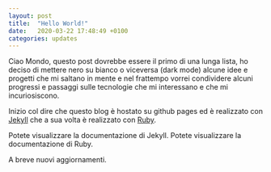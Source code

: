 ```yaml
---
layout: post
title:  "Hello World!"
date:   2020-03-22 17:48:49 +0100
categories: updates
---
```

Ciao Mondo, questo post dovrebbe essere il primo di una lunga lista, ho deciso di mettere nero su bianco o viceversa (dark mode) alcune idee e progetti che mi saltano in mente e nel frattempo vorrei condividere alcuni progressi e passaggi sulle tecnologie che mi interessano e che mi incuriosiscono.

Inizio col dire che questo blog è hostato su github pages ed è realizzato con [Jekyll][jekyll-site] che a sua volta è realizzato con [Ruby][ruby-site].

Potete visualizzare la documentazione di Jekyll.
Potete visualizzare la documentazione di Ruby.

A breve nuovi aggiornamenti.


[jekyll-site]: https://jekyllrb.com/
[jekyll-docs]: https://jekyllrb.com/docs/home
[ruby-site]: https://www.ruby-lang.org
[ruby-docs]: https://www.ruby-lang.org/it/documentation/